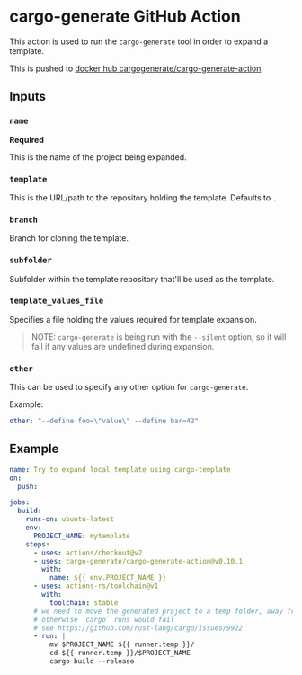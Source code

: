 # cargo-generate GitHub Action

This action is used to run the `cargo-generate` tool in order to expand a template.

This is pushed to [docker hub cargogenerate/cargo-generate-action](https://hub.docker.com/r/cargogenerate/cargo-generate-action).

## Inputs

### `name`

**Required**

This is the name of the project being expanded.
 
### `template`

This is the URL/path to the repository holding the template. Defaults to `.`

### `branch`

Branch for cloning the template.

### `subfolder`

Subfolder within the template repository that'll be used as the template.

### `template_values_file`

Specifies a file holding the values required for template expansion.

> NOTE: `cargo-generate` is being run with the `--silent` option, so it will fail if any values are undefined during expansion.

### `other`

This can be used to specify any other option for `cargo-generate`.

Example:

```yml
other: "--define foo=\"value\" --define bar=42"
```

## Example

```yml
name: Try to expand local template using cargo-template
on:
  push:

jobs:
  build:
    runs-on: ubuntu-latest
    env:
      PROJECT_NAME: mytemplate
    steps:
      - uses: actions/checkout@v2
      - uses: cargo-generate/cargo-generate-action@v0.10.1
        with:
          name: ${{ env.PROJECT_NAME }}
      - uses: actions-rs/toolchain@v1
        with:
          toolchain: stable
      # we need to move the generated project to a temp folder, away from the template project
      # otherwise `cargo` runs would fail 
      # see https://github.com/rust-lang/cargo/issues/9922
      - run: |
          mv $PROJECT_NAME ${{ runner.temp }}/
          cd ${{ runner.temp }}/$PROJECT_NAME
          cargo build --release
```
